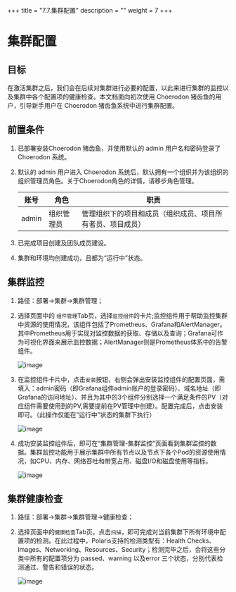 +++
title = "7.7.集群配置"
description = ""
weight = 7
+++

# 集群配置
## 目标  

在激活集群之后，我们会在后续对集群进行必要的配置，以此来进行集群的监控以及集群中各个配置项的健康检查。本文档面向初次使用 Choerodon 猪齿鱼的用户，引导新手用户在 Choerodon 猪齿鱼系统中进行集群配置。

## 前置条件
1. 已部署安装Choerodon 猪齿鱼，并使用默认的 admin 用户名和密码登录了 Choerodon 系统。
2. 默认的 admin 用户进入 Choerodon 系统后，默认拥有一个组织并为该组织的组织管理员角色。关于Choerodon角色的详情，请移步角色管理。

    |账号|角色|职责|
    |---|---|---|
    |admin|组织管理员|管理组织下的项目和成员（组织成员、项目所有者员、项目成员）|
3. 已完成项目创建及团队成员建设。
4. 集群和环境均创建成功，且都为“运行中”状态。





## 集群监控    
1. 路径：部署->集群->集群管理；    
2. 选择页面中的 `组件管理`Tab页，选择`监控组件`的卡片;监控组件用于帮助监控集群中资源的使用情况，该组件包括了Prometheus、Grafana和AlertManager。其中Prometheus用于实现对监控数据的获取、存储以及查询；Grafana可作为可视化界面来展示监控数据；AlertManager则是Prometheus体系中的告警组件。  

   ![image](/docs/quick-start/devops/image/cluster-config-1.png)  

3. 在监控组件卡片中，点击`安装`按钮，右侧会弹出安装监控组件的配置页面，需填入：admin密码（即Grafana组件admin账户的登录密码）、域名地址（即Grafana的访问地址）、并且为其中的3个组件分别选择一个满足条件的PV（对应组件需要使用到的PV,需要提前在PV管理中创建）。配置完成后，点击安装即可。（此操作仅能在“运行中”状态的集群下执行）  

   ![image](/docs/quick-start/devops/image/cluster-config-2.png)  

4. 成功安装监控组件后，即可在“集群管理-集群监控”页面看到集群监控的数据。集群监控功能用于展示集群中所有节点以及节点下各个Pod的资源使用情况，如CPU、内存、网络吞吐和带宽占用、磁盘I/O和磁盘使用等指标。  

   ![image](/docs/quick-start/devops/image/cluster-config-3.png)

## 集群健康检查  

1. 路径：部署->集群->集群管理->健康检查；  
2. 选择页面中的`健康检查`Tab页，点击`扫描`，即可完成对当前集群下所有环境中配置项的检测。在此过程中，Polaris支持的检测类型有：Health Checks、Images、Networking、Resources、Security；检测完毕之后，会将这些分类中所有的配置项分为 passed、warning 以及error 三个状态，分别代表检测通过、警告和错误的状态。  

   ![image](/docs/quick-start/devops/image/cluster-config-4.png)


